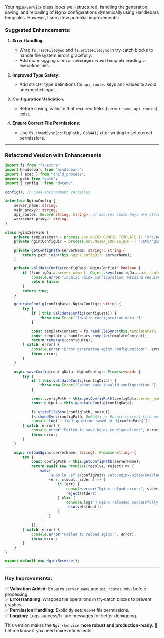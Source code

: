 Your `NginxService` class looks well-structured, handling the generation, saving, and reloading of Nginx configurations dynamically using Handlebars templates. However, I see a few potential improvements:

### Suggested Enhancements:
1. **Error Handling:** 
   - Wrap `fs.readFileSync` and `fs.writeFileSync` in try-catch blocks to handle file system errors gracefully.
   - Add more logging or error messages when template reading or execution fails.

2. **Improved Type Safety:**
   - Add stricter type definitions for `api_routes` keys and values to avoid unexpected input.

3. **Configuration Validation:**
   - Before saving, validate that required fields (`server_name`, `api_routes`) exist.

4. **Ensure Correct File Permissions:**
   - Use `fs.chmodSync(configPath, 0o644);` after writing to set correct permissions.

---

### **Refactored Version with Enhancements:**
```typescript
import fs from "fs-extra";
import handlebars from "handlebars";
import { exec } from "child_process";
import path from "path";
import { config } from "dotenv";

config(); // Load environment variables

interface NginxConfig {
    server_name: string;
    main_proxy?: string;
    api_routes: Record<string, string>; // Ensures route keys are strings with string values (URLs)
    websocket_proxy?: string;
}

class NginxService {
    private templatePath = process.env.NGINX_CONFIG_TEMPLATE || "src/nginx_template.hbs";
    private nginxConfigDir = process.env.NGINX_CONFIG_DIR || "/etc/nginx/sites-available";

    private getConfigPath(serverName: string): string {
        return path.join(this.nginxConfigDir, serverName);
    }

    private validateConfig(configData: NginxConfig): boolean {
        if (!configData.server_name || Object.keys(configData.api_routes).length === 0) {
            console.error("Invalid Nginx configuration: Missing required fields.");
            return false;
        }
        return true;
    }

    generateConfig(configData: NginxConfig): string {
        try {
            if (!this.validateConfig(configData)) {
                throw new Error("Invalid configuration data.");
            }

            const templateContent = fs.readFileSync(this.templatePath, "utf8");
            const template = handlebars.compile(templateContent);
            return template(configData);
        } catch (error) {
            console.error("Error generating Nginx configuration:", error);
            throw error;
        }
    }

    async saveConfig(configData: NginxConfig): Promise<void> {
        try {
            if (!this.validateConfig(configData)) {
                throw new Error("Cannot save invalid configuration.");
            }

            const configPath = this.getConfigPath(configData.server_name);
            const output = this.generateConfig(configData);

            fs.writeFileSync(configPath, output);
            fs.chmodSync(configPath, 0o644); // Ensure correct file permissions
            console.log(`✅ Configuration saved at ${configPath}`);
        } catch (error) {
            console.error("Failed to save Nginx configuration:", error);
            throw error;
        }
    }

    async reloadNginx(serverName: string): Promise<string> {
        try {
            const configPath = this.getConfigPath(serverName);
            return await new Promise((resolve, reject) => {
                exec(
                    `sudo ln -sf ${configPath} /etc/nginx/sites-enabled/ && sudo nginx -t && sudo systemctl reload nginx`,
                    (err, stdout, stderr) => {
                        if (err) {
                            console.error("Nginx reload error:", stderr);
                            reject(stderr);
                        } else {
                            console.log("🔄 Nginx reloaded successfully.");
                            resolve(stdout);
                        }
                    }
                );
            });
        } catch (error) {
            console.error("Failed to reload Nginx:", error);
            throw error;
        }
    }
}

export default new NginxService();
```

---

### **Key Improvements:**
✅ **Validation Added:** Ensures `server_name` and `api_routes` exist before processing.  
✅ **Error Handling:** Wrapped file operations in try-catch blocks to prevent crashes.  
✅ **Permission Handling:** Explicitly sets `0o644` file permissions.  
✅ **Logging:** Logs success/failure messages for better debugging.  

This version makes the `NginxService` **more robust and production-ready.** 🚀 Let me know if you need more refinements!
